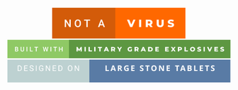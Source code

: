 <p align="center">
  <a href="http://forthebadge.com/"><img src="https://github.com/mlgnez/mlgnez/blob/main/not-a-virus.svg" alt="forthebadge"/></a>
  <a href="http://forthebadge.com/"><img src="https://github.com/mlgnez/mlgnez/blob/main/built-with-military-grade-explosives.svg" alt="forthebadge"/></a>
  <a href="http://forthebadge.com/"><img src="https://github.com/mlgnez/mlgnez/blob/main/DESIGNED ON-LARGE STONE TABLETS-.svg" alt="forthebadge"/></a>
</p>
